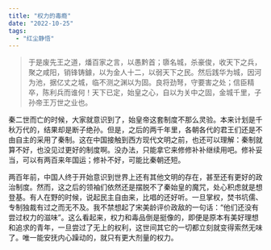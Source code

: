 ```yaml
---
title: "权力的毒瘾"
date: "2022-10-25"
tags: 
  - "红尘静悟"
---
```


> 于是废先王之道，燔百家之言，以愚黔首；隳名城，杀豪俊，收天下之兵，聚之咸阳，销锋铸鐻，以为金人十二，以弱天下之民。然后践华为城，因河为池，据亿丈之城，临不测之渊以为固。良将劲弩，守要害之处；信臣精卒，陈利兵而谁何！天下已定，始皇之心，自以为关中之固，金城千里，子孙帝王万世之业也。

秦二世而亡的时候，大家就意识到了，始皇帝这套制度不那么灵验。本来计划是千秋万代的，结果却是断子绝孙。但是，之后的两千年里，各朝各代的君王们还是不由自主的采用了秦制。这在中国接触到西方现代文明之前，也还可以理解：秦制就算不好，也没见过更好的制度啊。没办法，只能拿它来修修补补继续用吧。修补妥当，可以有两百来年国运；修补不好，可能比秦朝还短。

两百年前，中国人终于开始意识到世界上还有其他文明的存在，甚至还有更好的政治制度。然而，这之后的领袖们依然还是摆脱不了秦始皇的魔咒，处心积虑就是想登基。有人在野的时候，说起民主自由来，比唱的还好听。一旦掌权，焚书坑儒、专制独裁有过之而无不及。我不禁想起了宋美龄评价政敌的一句话：“他们还没有尝过权力的滋味”。这么看起来，权力和毒品倒是挺像的，即便是原本有美好理想和追求的青年，一旦尝过了无上的权利，这世间其它的一切都立刻就变得索然无味了。唯一能安抚内心躁动的，就只有更大剂量的权力。
